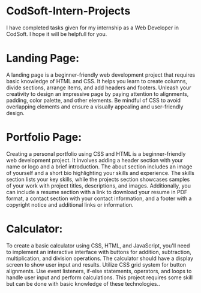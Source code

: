 # CodSoft-Intern-Projects
I have completed tasks given for my internship as a Web Developer in CodSoft. I hope it will be helpfull for you.
 
# Landing Page:
A landing page is a beginner-friendly web development project that requires basic knowledge of HTML and CSS. It helps you learn to create columns, divide sections, arrange items, and add headers and footers. Unleash your creativity to design an impressive page by paying attention to alignments, padding, color palette, and other elements. Be mindful of CSS to avoid overlapping elements and ensure a visually appealing and user-friendly design.

# Portfolio Page:
Creating a personal portfolio using CSS and HTML is a beginner-friendly web development project. It involves adding a header section with your name or logo and a brief introduction. The about section includes an image of yourself and a short bio highlighting your skills and experience. The skills section lists your key skills, while the projects section showcases samples of your work with project titles, descriptions, and images. Additionally, you can include a resume section with a link to download your resume in PDF format, a contact section with your contact information, and a footer with a copyright notice and additional links or information.

# Calculator: 
To create a basic calculator using CSS, HTML, and JavaScript, you'll need to implement an interactive interface with buttons for addition, subtraction, multiplication, and division operations. The calculator should have a display screen to show user input and results. Utilize CSS grid system for button alignments. Use event listeners, if-else statements, operators, and loops to handle user input and perform calculations. This project requires some skill but can be done with basic knowledge of these technologies..
